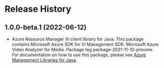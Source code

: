 # Release History

## 1.0.0-beta.1 (2022-06-12)

- Azure Resource Manager Vi client library for Java. This package contains Microsoft Azure SDK for Vi Management SDK. Microsoft Azure Video Analyzer for Media. Package tag package-2021-11-10-preview. For documentation on how to use this package, please see [Azure Management Libraries for Java](https://aka.ms/azsdk/java/mgmt).
